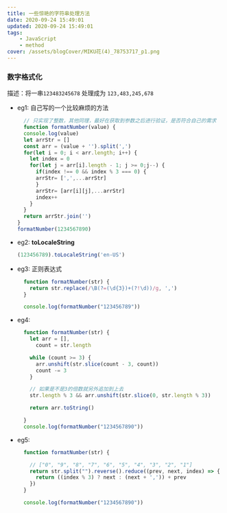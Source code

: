 ```yaml
---
title: 一些惊艳的字符串处理方法
date: 2020-09-24 15:49:01
updated: 2020-09-24 15:49:01
tags:
    - JavaScript
    - method
cover: /assets/blogCover/MIKU花(4)_78753717_p1.png
---
```


### 数字格式化

  描述：将一串`123483245678` 处理成为 `123,483,245,678`

  * eg1:
    自己写的一个比较麻烦的方法
    ~~~js
      // 只实现了整数，其他同理，最好在获取到参数之后进行验证，是否符合自己的需求
      function formatNumber(value) {
      console.log(value)
      let arrStr = []
      const arr = (value + '').split(',')
      for(let i = 0; i < arr.length; i++) {
        let index = 0
        for(let j = arr[i].length - 1; j >= 0;j--) {
          if(index !== 0 && index % 3 === 0) {
          arrStr= [',',...arrStr]
          }
          arrStr= [arr[i][j],...arrStr]
          index++
        }
      }
      return arrStr.join('')
    }
    formatNumber(1234567890)
    ~~~

  * eg2:
    **toLocaleString**
    ~~~js
    (123456789).toLocaleString('en-US')
    ~~~

  * eg3: 
    正则表达式
    ~~~js
      function formatNumber(str) {
        return str.replace(/\B(?=(\d{3})+(?!\d))/g, ',')
      }

      console.log(formatNumber("123456789"))
    ~~~

  * eg4:

    ~~~js
      function formatNumber(str) {
        let arr = [],
          count = str.length

        while (count >= 3) {
          arr.unshift(str.slice(count - 3, count))
          count -= 3
        }

        // 如果是不是3的倍数就另外追加到上去
        str.length % 3 && arr.unshift(str.slice(0, str.length % 3))

        return arr.toString()

      }
      console.log(formatNumber("1234567890"))
    ~~~
  
  * eg5:

    ~~~js
      function formatNumber(str) {

        // ["0", "9", "8", "7", "6", "5", "4", "3", "2", "1"]
        return str.split("").reverse().reduce((prev, next, index) => {
          return ((index % 3) ? next : (next + ',')) + prev
        })
      }

      console.log(formatNumber("1234567890"))
    ~~~

